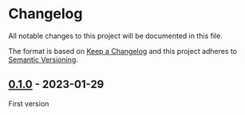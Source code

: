 <!-- deno-fmt-ignore-file -->

# Changelog

All notable changes to this project will be documented in this file.

The format is based on [Keep a Changelog](http://keepachangelog.com/) and this
project adheres to [Semantic Versioning](http://semver.org/).

## [0.1.0] - 2023-01-29
First version

[0.1.0]: https://github.com/lumeland/theme-simple-wiki/releases/tag/v0.1.0
